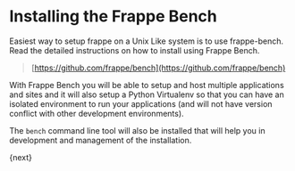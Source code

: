 <!-- base_template: frappe_io/www/frappe/frappe_base.html --><!-- add-breadcrumbs -->
# Installing the Frappe Bench

Easiest way to setup frappe on a Unix Like system is to use frappe-bench. Read the detailed instructions on how to install using Frappe Bench.

> [https://github.com/frappe/bench](https://github.com/frappe/bench)

With Frappe Bench you will be able to setup and host multiple applications and sites and it will also setup a Python Virtualenv so that you can have an isolated environment to run your applications (and will not have version conflict with other development environments).

The `bench` command line tool will also be installed that will help you in development and management of the installation.

{next}
